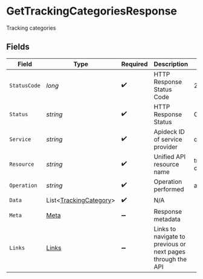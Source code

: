 # GetTrackingCategoriesResponse

Tracking categories


## Fields

| Field                                                                 | Type                                                                  | Required                                                              | Description                                                           | Example                                                               |
| --------------------------------------------------------------------- | --------------------------------------------------------------------- | --------------------------------------------------------------------- | --------------------------------------------------------------------- | --------------------------------------------------------------------- |
| `StatusCode`                                                          | *long*                                                                | :heavy_check_mark:                                                    | HTTP Response Status Code                                             | 200                                                                   |
| `Status`                                                              | *string*                                                              | :heavy_check_mark:                                                    | HTTP Response Status                                                  | OK                                                                    |
| `Service`                                                             | *string*                                                              | :heavy_check_mark:                                                    | Apideck ID of service provider                                        | quickbooks                                                            |
| `Resource`                                                            | *string*                                                              | :heavy_check_mark:                                                    | Unified API resource name                                             | tracking-categories                                                   |
| `Operation`                                                           | *string*                                                              | :heavy_check_mark:                                                    | Operation performed                                                   | all                                                                   |
| `Data`                                                                | List<[TrackingCategory](../../Models/Components/TrackingCategory.md)> | :heavy_check_mark:                                                    | N/A                                                                   |                                                                       |
| `Meta`                                                                | [Meta](../../Models/Components/Meta.md)                               | :heavy_minus_sign:                                                    | Response metadata                                                     |                                                                       |
| `Links`                                                               | [Links](../../Models/Components/Links.md)                             | :heavy_minus_sign:                                                    | Links to navigate to previous or next pages through the API           |                                                                       |